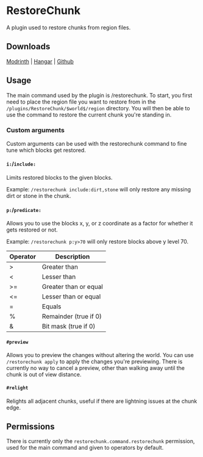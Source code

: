 # RestoreChunk

A plugin used to restore chunks from region files.

## Downloads
[Modrinth](https://modrinth.com/plugin/restorechunk/versions) | [Hangar](https://hangar.papermc.io/Warrior/RestoreChunk/versions) | [Github](https://github.com/Warriorrrr/RestoreChunk/releases)

## Usage
The main command used by the plugin is /restorechunk. To start, you first need to place the
region file you want to restore from in the `/plugins/RestoreChunk/$world$/region` directory.
You will then be able to use the command to restore the current chunk you're standing in.

### Custom arguments
Custom arguments can be used with the restorechunk command to fine tune which blocks get restored.

#### `i:`/`include:`
Limits restored blocks to the given blocks.

Example: `/restorechunk include:dirt,stone` will only restore any missing dirt or stone in the chunk.

#### `p:`/`predicate:`
Allows you to use the blocks x, y, or z coordinate as a factor for whether it gets restored or not.

Example: `/restorechunk p:y>70` will only restore blocks above y level 70.

| Operator | Description           |
|----------|-----------------------|
| \>       | Greater than          |
| <        | Lesser than           |
| \>=      | Greater than or equal |
| <=       | Lesser than or equal  |
| =        | Equals                |
| %        | Remainder (true if 0) |
| &        | Bit mask (true if 0)  |

#### `#preview`
Allows you to preview the changes without altering the world. You can use `/restorechunk apply` to
apply the changes you're previewing. There is currently no way to cancel a preview, other than
walking away until the chunk is out of view distance.

#### `#relight`
Relights all adjacent chunks, useful if there are lightning issues at the chunk edge.

## Permissions
There is currently only the `restorechunk.command.restorechunk` permission, used for the main command
and given to operators by default.
